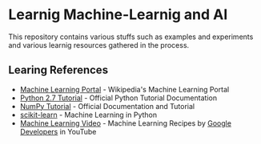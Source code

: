 # Learnig Machine-Learnig and AI
This repository contains various stuffs such as examples and experiments and various learnig resources gathered in the process.

## Learing References
* [Machine Learning Portal](https://www.wikiwand.com/en/Portal:Machine_learning) - Wikipedia's Machine Learning Portal
* [Python 2.7 Tutorial](https://docs.python.org/2.7/tutorial/) - Official Python Tutorial Documentation
* [NumPy Tutorial](https://docs.scipy.org/doc/numpy-dev/user/quickstart.html) - Official Documentation and Tutorial
* [scikit-learn](http://scikit-learn.org/stable/index.html) - Machine Learning in Python
* [Machine Learning Video](https://www.youtube.com/watch?v=cKxRvEZd3Mw&list=PLOU2XLYxmsIIuiBfYad6rFYQU_jL2ryal) - Machine Learning Recipes by [Google Developers](https://www.youtube.com/channel/UC_x5XG1OV2P6uZZ5FSM9Ttw) in YouTube
